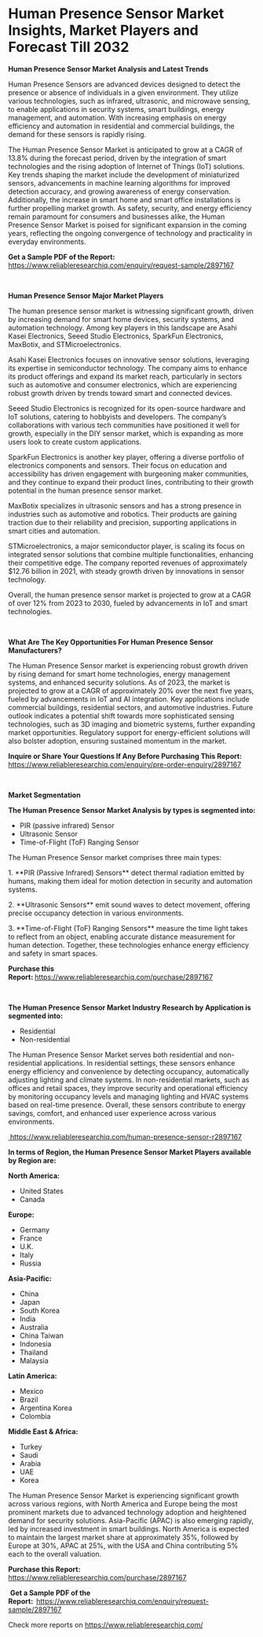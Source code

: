 <p><h1>Human Presence Sensor Market Insights, Market Players and Forecast Till 2032</h1></p><p><strong>Human Presence Sensor Market Analysis and Latest Trends</strong></p>
<p><p>Human Presence Sensors are advanced devices designed to detect the presence or absence of individuals in a given environment. They utilize various technologies, such as infrared, ultrasonic, and microwave sensing, to enable applications in security systems, smart buildings, energy management, and automation. With increasing emphasis on energy efficiency and automation in residential and commercial buildings, the demand for these sensors is rapidly rising.</p><p>The Human Presence Sensor Market is anticipated to grow at a CAGR of 13.8% during the forecast period, driven by the integration of smart technologies and the rising adoption of Internet of Things (IoT) solutions. Key trends shaping the market include the development of miniaturized sensors, advancements in machine learning algorithms for improved detection accuracy, and growing awareness of energy conservation. Additionally, the increase in smart home and smart office installations is further propelling market growth. As safety, security, and energy efficiency remain paramount for consumers and businesses alike, the Human Presence Sensor Market is poised for significant expansion in the coming years, reflecting the ongoing convergence of technology and practicality in everyday environments.</p></p>
<p><strong>Get a Sample PDF of the Report:&nbsp;</strong> <a href="https://www.reliableresearchiq.com/enquiry/request-sample/2897167?utm_campaign=2292&utm_medium=2&utm_source=Github&utm_content=ia&utm_term=15032025&utm_id=human-presence-sensor">https://www.reliableresearchiq.com/enquiry/request-sample/2897167</a></p>
<p>&nbsp;</p>
<p><strong>Human Presence Sensor Major Market Players</strong></p>
<p><p>The human presence sensor market is witnessing significant growth, driven by increasing demand for smart home devices, security systems, and automation technology. Among key players in this landscape are Asahi Kasei Electronics, Seeed Studio Electronics, SparkFun Electronics, MaxBotix, and STMicroelectronics.</p><p>Asahi Kasei Electronics focuses on innovative sensor solutions, leveraging its expertise in semiconductor technology. The company aims to enhance its product offerings and expand its market reach, particularly in sectors such as automotive and consumer electronics, which are experiencing robust growth driven by trends toward smart and connected devices.</p><p>Seeed Studio Electronics is recognized for its open-source hardware and IoT solutions, catering to hobbyists and developers. The company’s collaborations with various tech communities have positioned it well for growth, especially in the DIY sensor market, which is expanding as more users look to create custom applications.</p><p>SparkFun Electronics is another key player, offering a diverse portfolio of electronics components and sensors. Their focus on education and accessibility has driven engagement with burgeoning maker communities, and they continue to expand their product lines, contributing to their growth potential in the human presence sensor market.</p><p>MaxBotix specializes in ultrasonic sensors and has a strong presence in industries such as automotive and robotics. Their products are gaining traction due to their reliability and precision, supporting applications in smart cities and automation.</p><p>STMicroelectronics, a major semiconductor player, is scaling its focus on integrated sensor solutions that combine multiple functionalities, enhancing their competitive edge. The company reported revenues of approximately $12.76 billion in 2021, with steady growth driven by innovations in sensor technology.</p><p>Overall, the human presence sensor market is projected to grow at a CAGR of over 12% from 2023 to 2030, fueled by advancements in IoT and smart technologies.</p></p>
<p>&nbsp;</p>
<p><strong>What Are The Key Opportunities For Human Presence Sensor Manufacturers?</strong></p>
<p><p>The Human Presence Sensor market is experiencing robust growth driven by rising demand for smart home technologies, energy management systems, and enhanced security solutions. As of 2023, the market is projected to grow at a CAGR of approximately 20% over the next five years, fueled by advancements in IoT and AI integration. Key applications include commercial buildings, residential sectors, and automotive industries. Future outlook indicates a potential shift towards more sophisticated sensing technologies, such as 3D imaging and biometric systems, further expanding market opportunities. Regulatory support for energy-efficient solutions will also bolster adoption, ensuring sustained momentum in the market.</p></p>
<p><strong>Inquire or Share Your Questions If Any Before Purchasing This Report:</strong> <a href="https://www.reliableresearchiq.com/enquiry/pre-order-enquiry/2897167?utm_campaign=2292&utm_medium=2&utm_source=Github&utm_content=ia&utm_term=15032025&utm_id=human-presence-sensor">https://www.reliableresearchiq.com/enquiry/pre-order-enquiry/2897167</a></p>
<p>&nbsp;</p>
<p><strong>Market Segmentation</strong></p>
<p><strong>The Human Presence Sensor Market Analysis by types is segmented into:</strong></p>
<p><ul><li>PIR (passive infrared) Sensor</li><li>Ultrasonic Sensor</li><li>Time-of-Flight (ToF) Ranging Sensor</li></ul></p>
<p><p>The Human Presence Sensor market comprises three main types: </p><p>1. **PIR (Passive Infrared) Sensors** detect thermal radiation emitted by humans, making them ideal for motion detection in security and automation systems. </p><p>2. **Ultrasonic Sensors** emit sound waves to detect movement, offering precise occupancy detection in various environments. </p><p>3. **Time-of-Flight (ToF) Ranging Sensors** measure the time light takes to reflect from an object, enabling accurate distance measurement for human detection. Together, these technologies enhance energy efficiency and safety in smart spaces.</p></p>
<p><strong>Purchase this Report:&nbsp;</strong><a href="https://www.reliableresearchiq.com/purchase/2897167?utm_campaign=2292&utm_medium=2&utm_source=Github&utm_content=ia&utm_term=15032025&utm_id=human-presence-sensor">https://www.reliableresearchiq.com/purchase/2897167</a></p>
<p>&nbsp;</p>
<p><strong>The Human Presence Sensor Market Industry Research by Application is segmented into:</strong></p>
<p><ul><li>Residential</li><li>Non-residential</li></ul></p>
<p><p>The Human Presence Sensor Market serves both residential and non-residential applications. In residential settings, these sensors enhance energy efficiency and convenience by detecting occupancy, automatically adjusting lighting and climate systems. In non-residential markets, such as offices and retail spaces, they improve security and operational efficiency by monitoring occupancy levels and managing lighting and HVAC systems based on real-time presence. Overall, these sensors contribute to energy savings, comfort, and enhanced user experience across various environments.</p></p>
<p><a href="https://www.reliableresearchiq.com/human-presence-sensor-r2897167?utm_campaign=2292&utm_medium=2&utm_source=Github&utm_content=ia&utm_term=15032025&utm_id=human-presence-sensor">&nbsp;https://www.reliableresearchiq.com/human-presence-sensor-r2897167</a></p>
<p><strong>In terms of Region, the Human Presence Sensor Market Players available by Region are:</strong></p>
<p>
    <p> <strong> North America: </strong>
        <ul>
            <li>United States</li>
            <li>Canada</li>
        </ul>
        </p> 
    <p> <strong> Europe: </strong>
        <ul>
            <li>Germany</li>
            <li>France</li>
            <li>U.K.</li>
            <li>Italy</li>
            <li>Russia</li>
        </ul>
        </p> 
    <p> <strong> Asia-Pacific: </strong>
        <ul>
            <li>China</li>
            <li>Japan</li>
            <li>South Korea</li>
            <li>India</li>
            <li>Australia</li>
            <li>China Taiwan</li>
            <li>Indonesia</li>
            <li>Thailand</li>
            <li>Malaysia</li>
        </ul>
        </p> 
    <p> <strong> Latin America: </strong>
        <ul>
            <li>Mexico</li>
            <li>Brazil</li>
            <li>Argentina Korea</li>
            <li>Colombia</li>
        </ul>
        </p> 
    <p> <strong> Middle East & Africa: </strong>
        <ul>
            <li>Turkey</li>
            <li>Saudi</li>
            <li>Arabia</li>
            <li>UAE</li>
            <li>Korea</li>
        </ul>
    </p>
    </p>
<p><p>The Human Presence Sensor Market is experiencing significant growth across various regions, with North America and Europe being the most prominent markets due to advanced technology adoption and heightened demand for security solutions. Asia-Pacific (APAC) is also emerging rapidly, led by increased investment in smart buildings. North America is expected to maintain the largest market share at approximately 35%, followed by Europe at 30%, APAC at 25%, with the USA and China contributing 5% each to the overall valuation.</p></p>
<p><strong>Purchase this Report: </strong><a href="https://www.reliableresearchiq.com/purchase/2897167?utm_campaign=2292&utm_medium=2&utm_source=Github&utm_content=ia&utm_term=15032025&utm_id=human-presence-sensor">https://www.reliableresearchiq.com/purchase/2897167</a></p>
<p>&nbsp;<strong>Get a Sample PDF of the Report:&nbsp;&nbsp;</strong><a href="https://www.reliableresearchiq.com/enquiry/request-sample/2897167?utm_campaign=2292&utm_medium=2&utm_source=Github&utm_content=ia&utm_term=15032025&utm_id=human-presence-sensor">https://www.reliableresearchiq.com/enquiry/request-sample/2897167</a></p>
<p><strong></strong></p>
<p>Check more reports on <a href="https://www.reliableresearchiq.com/?utm_campaign=2292&utm_medium=2&utm_source=Github&utm_content=ia&utm_term=15032025&utm_id=human-presence-sensor">https://www.reliableresearchiq.com/</a></p>